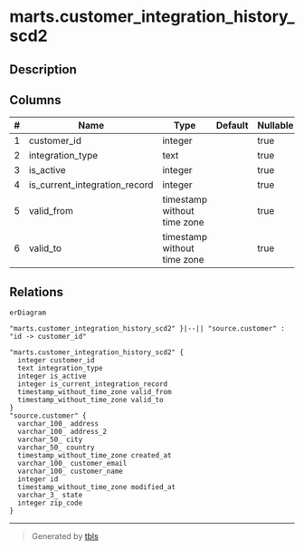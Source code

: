 # marts.customer_integration_history_scd2

## Description

## Columns

| # | Name                          | Type                        | Default | Nullable | Children | Parents                               | Comment |
| - | ----------------------------- | --------------------------- | ------- | -------- | -------- | ------------------------------------- | ------- |
| 1 | customer_id                   | integer                     |         | true     |          | [source.customer](source.customer.md) |         |
| 2 | integration_type              | text                        |         | true     |          |                                       |         |
| 3 | is_active                     | integer                     |         | true     |          |                                       |         |
| 4 | is_current_integration_record | integer                     |         | true     |          |                                       |         |
| 5 | valid_from                    | timestamp without time zone |         | true     |          |                                       |         |
| 6 | valid_to                      | timestamp without time zone |         | true     |          |                                       |         |

## Relations

```mermaid
erDiagram

"marts.customer_integration_history_scd2" }|--|| "source.customer" : "id -> customer_id"

"marts.customer_integration_history_scd2" {
  integer customer_id
  text integration_type
  integer is_active
  integer is_current_integration_record
  timestamp_without_time_zone valid_from
  timestamp_without_time_zone valid_to
}
"source.customer" {
  varchar_100_ address
  varchar_100_ address_2
  varchar_50_ city
  varchar_50_ country
  timestamp_without_time_zone created_at
  varchar_100_ customer_email
  varchar_100_ customer_name
  integer id
  timestamp_without_time_zone modified_at
  varchar_3_ state
  integer zip_code
}
```

---

> Generated by [tbls](https://github.com/k1LoW/tbls)
